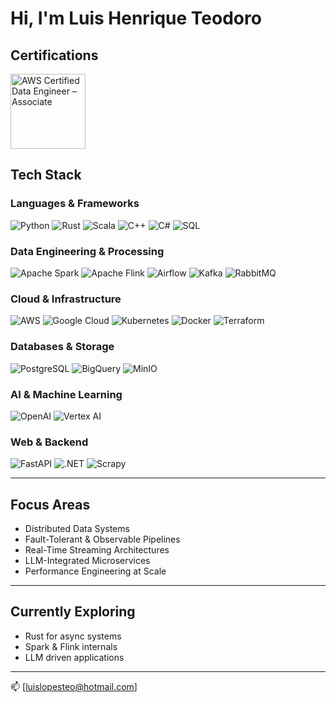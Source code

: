 # Hi, I'm Luis Henrique Teodoro

## Certifications

<img src="https://images.credly.com/size/340x340/images/e5c85d7f-4e50-431e-b5af-fa9d9b0596e7/image.png" alt="AWS Certified Data Engineer – Associate" width="120"/>

## Tech Stack

### Languages & Frameworks

![Python](https://img.shields.io/badge/-Python-3776AB?style=flat-square&logo=python&logoColor=white)
![Rust](https://img.shields.io/badge/-Rust-000000?style=flat-square&logo=rust&logoColor=white)
![Scala](https://img.shields.io/badge/-Scala-DC322F?style=flat-square&logo=scala&logoColor=white)
![C++](https://img.shields.io/badge/-C++-00599C?style=flat-square&logo=c%2B%2B&logoColor=white)
![C#](https://img.shields.io/badge/-C%23-239120?style=flat-square&logo=c-sharp&logoColor=white)
![SQL](https://img.shields.io/badge/-SQL-4479A1?style=flat-square&logo=postgresql&logoColor=white)

### Data Engineering & Processing

![Apache Spark](https://img.shields.io/badge/-Apache%20Spark-E25A1C?style=flat-square&logo=apachespark&logoColor=white)
![Apache Flink](https://img.shields.io/badge/-Apache%20Flink-E6526F?style=flat-square&logo=apacheflink&logoColor=white)
![Airflow](https://img.shields.io/badge/-Apache%20Airflow-017CEE?style=flat-square&logo=apacheairflow&logoColor=white)
![Kafka](https://img.shields.io/badge/-Apache%20Kafka-231F20?style=flat-square&logo=apachekafka&logoColor=white)
![RabbitMQ](https://img.shields.io/badge/-RabbitMQ-FF6600?style=flat-square&logo=rabbitmq&logoColor=white)

### Cloud & Infrastructure

![AWS](https://img.shields.io/badge/-AWS-232F3E?style=flat-square&logo=amazonaws&logoColor=white)
![Google Cloud](https://img.shields.io/badge/-Google%20Cloud-4285F4?style=flat-square&logo=googlecloud&logoColor=white)
![Kubernetes](https://img.shields.io/badge/-Kubernetes-326CE5?style=flat-square&logo=kubernetes&logoColor=white)
![Docker](https://img.shields.io/badge/-Docker-2496ED?style=flat-square&logo=docker&logoColor=white)
![Terraform](https://img.shields.io/badge/-Terraform-623CE4?style=flat-square&logo=terraform&logoColor=white)

### Databases & Storage

![PostgreSQL](https://img.shields.io/badge/-PostgreSQL-336791?style=flat-square&logo=postgresql&logoColor=white)
![BigQuery](https://img.shields.io/badge/-BigQuery-4285F4?style=flat-square&logo=googlebigquery&logoColor=white)
![MinIO](https://img.shields.io/badge/-MinIO-CF2A2A?style=flat-square&logo=minio&logoColor=white)

### AI & Machine Learning

![OpenAI](https://img.shields.io/badge/-OpenAI-412991?style=flat-square&logo=openai&logoColor=white)
![Vertex AI](https://img.shields.io/badge/-Vertex%20AI-4285F4?style=flat-square&logo=googlecloud&logoColor=white)

### Web & Backend

![FastAPI](https://img.shields.io/badge/-FastAPI-009688?style=flat-square&logo=fastapi&logoColor=white)
![.NET](https://img.shields.io/badge/-.NET-512BD4?style=flat-square&logo=dotnet&logoColor=white)
![Scrapy](https://img.shields.io/badge/-Scrapy-FF6347?style=flat-square&logo=scrapy&logoColor=white)

---

## Focus Areas

- Distributed Data Systems
- Fault-Tolerant & Observable Pipelines
- Real-Time Streaming Architectures
- LLM-Integrated Microservices
- Performance Engineering at Scale

---

## Currently Exploring

- Rust for async systems
- Spark & Flink internals
- LLM driven applications

---

📫 [luislopesteo@hotmail.com]

